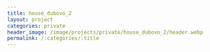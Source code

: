 ```yaml
---
title: house_dubovo_2
layout: project
categories: private
header_image: /image/projects/private/house_dubovo_2/header.webp
permalink: /:categories/:title
---
```

